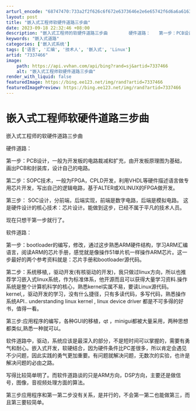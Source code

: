 ```yaml
---
arturl_encode: "68747470:733a2f2f626c6f672e6373646e2e6e65742f6d6a6a61636b65:792f61727469636c652f64657461696c732f37333337343636"
layout: post
title: "嵌入式工程师软硬件道路三步曲"
date: 2023-09-18 22:32:46 +08:00
description: "嵌入式工程师的软硬件道路三步曲        硬件道路：　　第一步：PCB设计，一般为开发板的电路裁"
keywords: "嵌入式道路"
categories: ['嵌入式系统']
tags: ['语言', '汇编', '技术人', '嵌入式', 'Linux']
artid: "7337466"
image:
    path: https://api.vvhan.com/api/bing?rand=sj&artid=7337466
    alt: "嵌入式工程师软硬件道路三步曲"
render_with_liquid: false
featuredImage: https://bing.ee123.net/img/rand?artid=7337466
featuredImagePreview: https://bing.ee123.net/img/rand?artid=7337466
---
```


# 嵌入式工程师软硬件道路三步曲

嵌入式工程师的软硬件道路三步曲
  
  
硬件道路：
  
  
第一步：PCB设计，一般为开发板的电路裁减和扩充，由开发板原理图为基础，画出PCB和封装库，设计自己的电路。
  
  
第二步：SOPC技术，一般为FPGA，CPLD开发，利用VHDL等硬件描述语言做专用芯片开发，写出自己的逻辑电路，基于ALTER或XILINUX的FPGA做开发。
  
  
第三步： SOC设计，分前端，后端实现，前端是数字电路，后端是模拟电路。
这是硬件设计的核心技术：芯片设计。能做到这步，已经不属于平凡的技术人员。
  
  

现在只想干第一步就行了。

软件道路：
  
  
第一步：bootloader的编写，修改，通过这步熟悉ARM硬件结构，学习ARM汇编语言，阅读ARM的芯片手册，感觉就是像操作51单片机一样操作ARM芯片。这一步最好的两个参考资料就是：芯片手册和bootloader源代码。
  
  
第二步：系统移植,，驱动开发(有核驱动的开发)，我只做过linux方向，所以也推荐学习嵌入式linux系统，作为标准体系，他开源而且可以获得大量学习资料.操作系统是整个计算机科学的核心，熟悉kernel实属不易，要读Linux源代码。kernel,，驱动开发的学习，没有什么捷径，只有多读代码，多写代码，熟悉操作系统API.. understanding linux kernel , linux device driver 都是不可多得的好书，值得一看。
  
  
第三步:应用程序的编写，各种GUI的移植，qt ，minigui都被大量采用，两种思想都类似,熟悉一种就可以。
  
  
软件道路中，驱动，系统应该是最深入的部分，不是短时间可以掌握的，需要有勇气和耐心。嵌入式开发，软硬结合，因为硬件条件比PC差很多，所以肯定会遇见不少问题，因此实践的勇气更加重要。有问题就解决问题，无数次的实验，也许是解决问题的必由之路。

写得比较简单明了。而软件道路谈的只是ARM方向，DSP方向，主要还是做信号，图像，音视频处理方面的算法。

第三步应用程序和第一第二步没有关系，是并行的，不会第一第二也能做第三，而且第三要较简单。